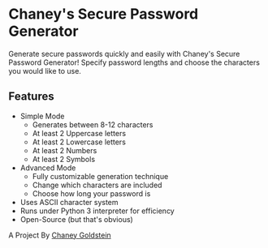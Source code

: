 # Chaney's Secure Password Generator
Generate secure passwords quickly and easily with Chaney's Secure Password Generator! Specify password lengths and choose the characters you would like to use.
## Features

 - Simple Mode
   - Generates between 8-12 characters
   - At least 2 Uppercase letters
   - At least 2 Lowercase letters
   - At least 2 Numbers
   - At least 2 Symbols
 - Advanced Mode
   - Fully customizable generation technique
   - Change which characters are included
   - Choose how long your password is
 - Uses ASCII character system
 - Runs under Python 3 interpreter for efficiency
 - Open-Source (but that's obvious)


A Project By [Chaney Goldstein](https://chaneygoldstein.com)
